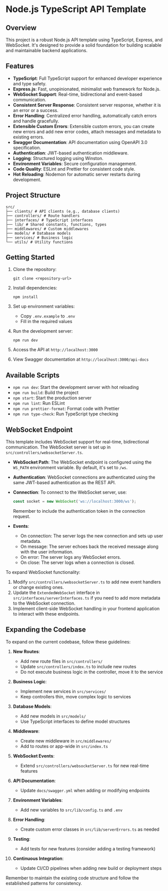 # Node.js TypeScript API Template

## Overview

This project is a robust Node.js API template using TypeScript, Express, and WebSocket. It's designed to provide a solid foundation for building scalable and maintainable backend applications.

## Features

- **TypeScript**: Full TypeScript support for enhanced developer experience and type safety.
- **Express.js**: Fast, unopinionated, minimalist web framework for Node.js.
- **WebSocket Support**: Real-time, bidirectional and event-based communication.
- **Consistent Server Response**: Consistent server response, whether it is an error or a success.
- **Error Handling**: Centralized error handling, automatically catch errors and handle gracefully.
- **Extensible Custom Errors**: Extensible custom errors, you can create new errors and add new error codes, attach messages and metadata to existing errors.
- **Swagger Documentation**: API documentation using OpenAPI 3.0 specification.
- **Authentication**: JWT-based authentication middleware.
- **Logging**: Structured logging using Winston.
- **Environment Variables**: Secure configuration management.
- **Code Quality**: ESLint and Prettier for consistent code style.
- **Hot Reloading**: Nodemon for automatic server restarts during development.

## Project Structure

```
src/
├── clients/ # API clients (e.g., database clients)
├── controllers/ # Route handlers
├── interfaces/ # TypeScript interfaces
├── lib/ # Shared constants, functions, types
├── middlewares/ # Custom middlewares
├── models/ # Database models
├── services/ # Business logic
└── utils/ # Utility functions
```

## Getting Started

1. Clone the repository:

   ```
   git clone <repository-url>
   ```

2. Install dependencies:

   ```
   npm install
   ```

3. Set up environment variables:

   - Copy `.env.example` to `.env`
   - Fill in the required values

4. Run the development server:

   ```
   npm run dev
   ```

5. Access the API at `http://localhost:3000`
6. View Swagger documentation at `http://localhost:3000/api-docs`

## Available Scripts

- `npm run dev`: Start the development server with hot reloading
- `npm run build`: Build the project
- `npm start`: Start the production server
- `npm run lint`: Run ESLint
- `npm run prettier-format`: Format code with Prettier
- `npm run type-check`: Run TypeScript type checking

## WebSocket Endpoint

This template includes WebSocket support for real-time, bidirectional communication. The WebSocket server is set up in `src/controllers/websocketServer.ts`.

- **WebSocket Path**: The WebSocket endpoint is configured using the `WS_PATH` environment variable. By default, it's set to `/ws`.
- **Authentication**: WebSocket connections are authenticated using the same JWT-based authentication as the REST API.
- **Connection**: To connect to the WebSocket server, use:

  ```javascript
  const socket = new WebSocket('ws://localhost:3000/ws');
  ```

  Remember to include the authentication token in the connection request.

- **Events**:
  - On connection: The server logs the new connection and sets up user metadata.
  - On message: The server echoes back the received message along with the user information.
  - On error: The server logs any WebSocket errors.
  - On close: The server logs when a connection is closed.

To expand WebSocket functionality:

1. Modify `src/controllers/websocketServer.ts` to add new event handlers or change existing ones.
2. Update the `ExtendedWebSocket` interface in `src/interfaces/serverInterfaces.ts` if you need to add more metadata to the WebSocket connection.
3. Implement client-side WebSocket handling in your frontend application to interact with these endpoints.

## Expanding the Codebase

To expand on the current codebase, follow these guidelines:

1. **New Routes**:

   - Add new route files in `src/controllers/`
   - Update `src/controllers/index.ts` to include new routes
   - Do not execute business logic in the controller, move it to the service

2. **Business Logic**:

   - Implement new services in `src/services/`
   - Keep controllers thin, move complex logic to services

3. **Database Models**:

   - Add new models in `src/models/`
   - Use TypeScript interfaces to define model structures

4. **Middleware**:

   - Create new middleware in `src/middlewares/`
   - Add to routes or app-wide in `src/index.ts`

5. **WebSocket Events**:

   - Extend `src/controllers/websocketServer.ts` for new real-time features

6. **API Documentation**:

   - Update `docs/swagger.yml` when adding or modifying endpoints

7. **Environment Variables**:

   - Add new variables to `src/lib/config.ts` and `.env`

8. **Error Handling**:

   - Create custom error classes in `src/lib/serverErrors.ts` as needed

9. **Testing**:

   - Add tests for new features (consider adding a testing framework)

10. **Continuous Integration**:
    - Update CI/CD pipelines when adding new build or deployment steps

Remember to maintain the existing code structure and follow the established patterns for consistency.
